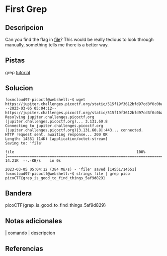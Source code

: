 
# First Grep

## Descripcion

Can you find the flag in [file](https://jupiter.challenges.picoctf.org/static/515f19f3612bfd97cd3f0c0ba32bd864/file)? This would be really tedious to look through manually, something tells me there is a better way.

## Pistas

grep [tutorial](https://ryanstutorials.net/linuxtutorial/grep.php)

## Solucion

```bash()
foxmcloud97-picoctf@webshell:~$ wget https://jupiter.challenges.picoctf.org/static/515f19f3612bfd97cd3f0c0ba32bd864/file
--2023-03-05 05:04:12--  https://jupiter.challenges.picoctf.org/static/515f19f3612bfd97cd3f0c0ba32bd864/file
Resolving jupiter.challenges.picoctf.org (jupiter.challenges.picoctf.org)... 3.131.60.8
Connecting to jupiter.challenges.picoctf.org (jupiter.challenges.picoctf.org)|3.131.60.8|:443... connected.
HTTP request sent, awaiting response... 200 OK
Length: 14551 (14K) [application/octet-stream]
Saving to: 'file'

file                                                       100%[=======================================================================================================================================>]  14.21K  --.-KB/s    in 0s      

2023-03-05 05:04:12 (384 MB/s) - 'file' saved [14551/14551]
foxmcloud97-picoctf@webshell:~$ strings file | grep pico
picoCTF{grep_is_good_to_find_things_5af9d829}
```

## Bandera

picoCTF{grep_is_good_to_find_things_5af9d829}

## Notas adicionales

| comando | descripcion

## Referencias

